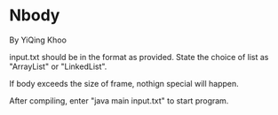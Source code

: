 # Nbody

By YiQing Khoo

input.txt should be in the format as provided. 
State the choice of list as "ArrayList" or "LinkedList".

If body exceeds the size of frame, nothign special will happen. 

After compiling, enter "java main input.txt" to start program.
